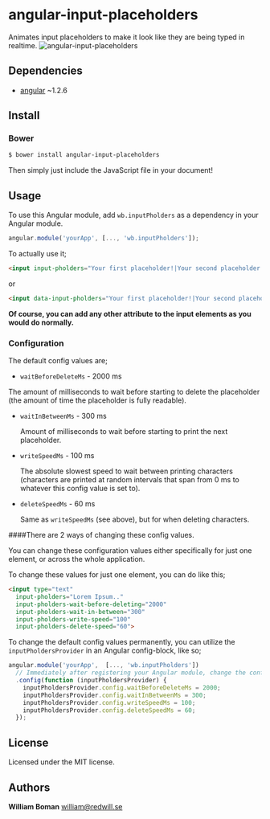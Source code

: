 angular-input-placeholders
===================

Animates input placeholders to make it look like they are being typed in realtime.
![angular-input-placeholders](http://i.imgur.com/a1MEKW5.gif)

## Dependencies
- [angular](https://github.com/angular/angular.js) ~1.2.6

## Install
### Bower
```bash
$ bower install angular-input-placeholders
```
Then simply just include the JavaScript file in your document!

## Usage
To use this Angular module, add `wb.inputPholders` as a dependency in your Angular module.
```js
angular.module('yourApp', [..., 'wb.inputPholders']);
```
To actually use it;
```html
<input input-pholders="Your first placeholder!|Your second placeholder.|And so on..">
```
or
```html
<input data-input-pholders="Your first placeholder!|Your second placeholder.|And so on..">
```
**Of course, you can add any other attribute to the input elements as you would do normally.**
### Configuration
The default config values are;
- `waitBeforeDeleteMs` - 2000 ms

 The amount of milliseconds to wait before starting to delete the placeholder (the amount of time the placeholder is fully readable).
- `waitInBetweenMs` - 300 ms

  Amount of milliseconds to wait before starting to print the next placeholder.

- `writeSpeedMs` - 100 ms

  The absolute slowest speed to wait between printing characters (characters are printed at random intervals that span from 0 ms to whatever this config value is set to).

- `deleteSpeedMs` - 60 ms

  Same as `writeSpeedMs` (see above), but for when deleting characters.


####There are 2 ways of changing these config values.

You can change these configuration values either specifically for just one element, or across the whole application.

To change these values for just one element, you can do like this;
```html
<input type="text"
  input-pholders="Lorem Ipsum.."
  input-pholders-wait-before-deleting="2000"
  input-pholders-wait-in-between="300"
  input-pholders-write-speed="100"
  input-pholders-delete-speed="60">
```

To change the default config values permanently, you can utilize the `inputPholdersProvider` in an Angular config-block, like so;
```js
angular.module('yourApp',  [..., 'wb.inputPholders'])
  // Immediately after registering your Angular module, change the config values.
  .config(function (inputPholdersProvider) {
    inputPholdersProvider.config.waitBeforeDeleteMs = 2000;
    inputPholdersProvider.config.waitInBetweenMs = 300;
    inputPholdersProvider.config.writeSpeedMs = 100;
    inputPholdersProvider.config.deleteSpeedMs = 60;
  });
```


## License
Licensed under the MIT license.

## Authors
**William Boman** <william@redwill.se>
